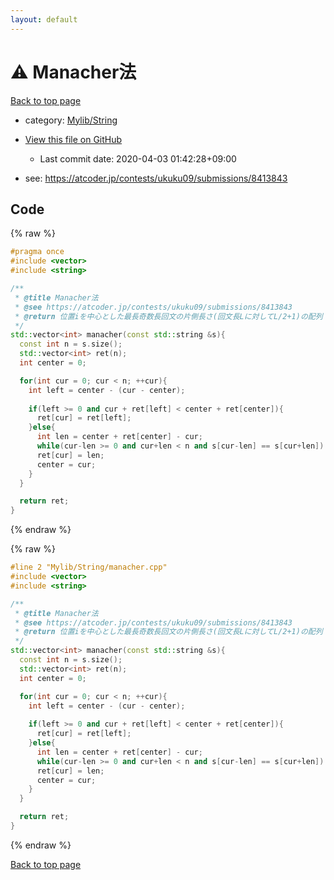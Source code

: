 ```yaml
---
layout: default
---
```


<!-- mathjax config similar to math.stackexchange -->
<script type="text/javascript" async
  src="https://cdnjs.cloudflare.com/ajax/libs/mathjax/2.7.5/MathJax.js?config=TeX-MML-AM_CHTML">
</script>
<script type="text/x-mathjax-config">
  MathJax.Hub.Config({
    TeX: { equationNumbers: { autoNumber: "AMS" }},
    tex2jax: {
      inlineMath: [ ['$','$'] ],
      processEscapes: true
    },
    "HTML-CSS": { matchFontHeight: false },
    displayAlign: "left",
    displayIndent: "2em"
  });
</script>

<script type="text/javascript" src="https://cdnjs.cloudflare.com/ajax/libs/jquery/3.4.1/jquery.min.js"></script>
<script src="https://cdn.jsdelivr.net/npm/jquery-balloon-js@1.1.2/jquery.balloon.min.js" integrity="sha256-ZEYs9VrgAeNuPvs15E39OsyOJaIkXEEt10fzxJ20+2I=" crossorigin="anonymous"></script>
<script type="text/javascript" src="../../../assets/js/copy-button.js"></script>
<link rel="stylesheet" href="../../../assets/css/copy-button.css" />


# :warning: Manacher法

<a href="../../../index.html">Back to top page</a>

* category: <a href="../../../index.html#d75653ebf9facf6e669959c8c0d9cbcf">Mylib/String</a>
* <a href="{{ site.github.repository_url }}/blob/master/Mylib/String/manacher.cpp">View this file on GitHub</a>
    - Last commit date: 2020-04-03 01:42:28+09:00


* see: <a href="https://atcoder.jp/contests/ukuku09/submissions/8413843">https://atcoder.jp/contests/ukuku09/submissions/8413843</a>


## Code

<a id="unbundled"></a>
{% raw %}
```cpp
#pragma once
#include <vector>
#include <string>

/**
 * @title Manacher法
 * @see https://atcoder.jp/contests/ukuku09/submissions/8413843
 * @return 位置iを中心とした最長奇数長回文の片側長さ(回文長Lに対してL/2+1)の配列
 */
std::vector<int> manacher(const std::string &s){
  const int n = s.size();
  std::vector<int> ret(n);
  int center = 0;

  for(int cur = 0; cur < n; ++cur){
    int left = center - (cur - center);
    
    if(left >= 0 and cur + ret[left] < center + ret[center]){
      ret[cur] = ret[left];
    }else{
      int len = center + ret[center] - cur;
      while(cur-len >= 0 and cur+len < n and s[cur-len] == s[cur+len]) ++len;
      ret[cur] = len;
      center = cur;
    }
  }

  return ret;
}

```
{% endraw %}

<a id="bundled"></a>
{% raw %}
```cpp
#line 2 "Mylib/String/manacher.cpp"
#include <vector>
#include <string>

/**
 * @title Manacher法
 * @see https://atcoder.jp/contests/ukuku09/submissions/8413843
 * @return 位置iを中心とした最長奇数長回文の片側長さ(回文長Lに対してL/2+1)の配列
 */
std::vector<int> manacher(const std::string &s){
  const int n = s.size();
  std::vector<int> ret(n);
  int center = 0;

  for(int cur = 0; cur < n; ++cur){
    int left = center - (cur - center);
    
    if(left >= 0 and cur + ret[left] < center + ret[center]){
      ret[cur] = ret[left];
    }else{
      int len = center + ret[center] - cur;
      while(cur-len >= 0 and cur+len < n and s[cur-len] == s[cur+len]) ++len;
      ret[cur] = len;
      center = cur;
    }
  }

  return ret;
}

```
{% endraw %}

<a href="../../../index.html">Back to top page</a>

